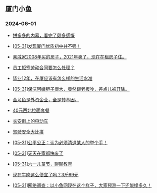 ## 厦门小鱼 
### 2024-06-01

+ [拼多多的内幕，看完了颇多感慨](http://bbs.xmfish.com/read-htm-tid-18198194.html)

+ [[05-31]发现厦门优质初中并不强！](http://bbs.xmfish.com/read-htm-tid-18198345.html)

+ [亲戚家2008年买的房子，2021年卖了，现在在租房子住。](http://bbs.xmfish.com/read-htm-tid-18198401.html)

+ [员工拒签劳动合同要怎么处理？](http://bbs.xmfish.com/read-htm-tid-18198247.html)

+ [毕业12年，在厦应该有怎么样的生活水准](http://bbs.xmfish.com/read-htm-tid-18198249.html)

+ [[05-31]保洁阿姨胆子很大，竟然跟老板吵，差点儿被开除。](http://bbs.xmfish.com/read-htm-tid-18198350.html)

+ [金龙鱼是外资企业，全是转基因。](http://bbs.xmfish.com/read-htm-tid-18198314.html)

+ [40元西北拉面套餐](http://bbs.xmfish.com/read-htm-tid-18198400.html)

+ [长安街上的电动车](http://bbs.xmfish.com/read-htm-tid-18198181.html)

+ [驾驶安全大比拼](http://bbs.xmfish.com/read-htm-tid-18198184.html)

+ [[05-31]公平公正：认为必须清退某人的举个手！](http://bbs.xmfish.com/read-htm-tid-18198470.html)

+ [[05-31]天天在家都快废了](http://bbs.xmfish.com/read-htm-tid-18198444.html)

+ [[05-31]六一儿童节，聊聊教育](http://bbs.xmfish.com/read-htm-tid-18198471.html)

+ [现在牛肉这么便宜了吗？3斤89元](http://bbs.xmfish.com/read-htm-tid-18198465.html)

+ [[05-31]网络调查：以小鱼网现在这个样子，大家预测一下还能撑多久！](http://bbs.xmfish.com/read-htm-tid-18198388.html)

